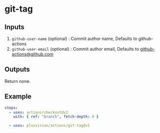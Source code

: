 # git-tag

## Inputs

1. `github-user-name` (optional) : Commit author name, Defaults to github-actions
2. `github-user-email` (optional) : Commit author email, Defaults to github-actions@github.com

## Outputs

Return none.

## Example

```yaml
steps:
  - uses: actions/checkout@v2
    with: { ref: "branch", fetch-depth: 0 }

  - uses: plusvision/actions/git-tag@v1
```
